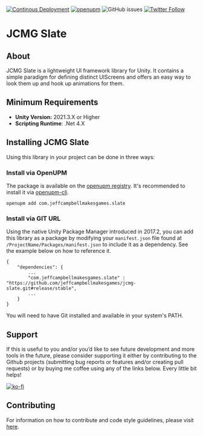 [![Continous Deployment](https://github.com/jeffcampbellmakesgames/jcmg-slate/actions/workflows/publish_release.yml/badge.svg)](https://github.com/jeffcampbellmakesgames/jcmg-slate/actions/workflows/publish_release.yml)
[![openupm](https://img.shields.io/npm/v/com.jeffcampbellmakesgames.slate?label=openupm&registry_uri=https://package.openupm.com)](https://openupm.com/packages/com.jeffcampbellmakesgames.slate/)
![GitHub issues](https://img.shields.io/github/issues/jeffcampbellmakesgames/jcmg-slate)
[![Twitter Follow](https://img.shields.io/badge/twitter-%40stampyturtle-blue.svg?style=flat&label=Follow)](https://twitter.com/stampyturtle)

# JCMG Slate
## About
JCMG Slate is a lightweight UI framework library for Unity. It contains a simple paradigm for defining distinct UIScreens and offers an easy way to look them up and hook up animations for them.

## Minimum Requirements
* **Unity Version:** 2021.3.X or Higher
* **Scripting Runtime**: .Net 4.X

## Installing JCMG Slate
Using this library in your project can be done in three ways:

### Install via OpenUPM
The package is available on the [openupm registry](https://openupm.com/). It's recommended to install it via [openupm-cli](https://github.com/openupm/openupm-cli).

```
openupm add com.jeffcampbellmakesgames.slate
```

### Install via GIT URL
Using the native Unity Package Manager introduced in 2017.2, you can add this library as a package by modifying your `manifest.json` file found at `/ProjectName/Packages/manifest.json` to include it as a dependency. See the example below on how to reference it.

```
{
	"dependencies": {
		...
		"com.jeffcampbellmakesgames.slate" : "https://github.com/jeffcampbellmakesgames/jcmg-slate.git#release/stable",
		...
	}
}
```


You will need to have Git installed and available in your system's PATH.

## Support
If this is useful to you and/or you’d like to see future development and more tools in the future, please consider supporting it either by contributing to the Github projects (submitting bug reports or features and/or creating pull requests) or by buying me coffee using any of the links below. Every little bit helps!

[![ko-fi](https://www.ko-fi.com/img/githubbutton_sm.svg)](https://ko-fi.com/I3I2W7GX)

## Contributing

For information on how to contribute and code style guidelines, please visit [here](CONTRIBUTING.md).
